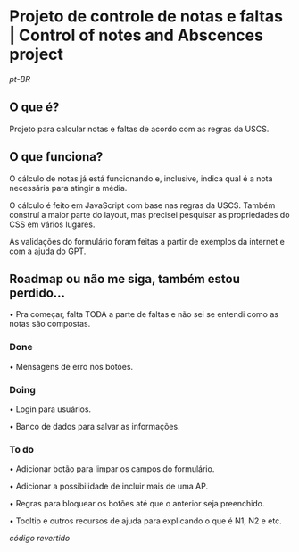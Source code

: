 # Projeto de controle de notas e faltas | Control of notes and Abscences project

*pt-BR*
## O que é? 
Projeto para calcular notas e faltas de acordo com as regras da USCS.

## O que funciona?
O cálculo de notas já está funcionando e, inclusive, indica qual é a nota necessária para atingir a média.

O cálculo é feito em JavaScript com base nas regras da USCS. Também construí a maior parte do layout, mas precisei pesquisar as propriedades do CSS em vários lugares.

As validações do formulário foram feitas a partir de exemplos da internet e com a ajuda do GPT.

## Roadmap ou não me siga, também estou perdido…
• Pra começar, falta TODA a parte de faltas e não sei se entendi como as notas são compostas.

### Done
• Mensagens de erro nos botões.

### Doing
• Login para usuários.

• Banco de dados para salvar as informações.

### To do
• Adicionar botão para limpar os campos do formulário.

• Adicionar a possibilidade de incluir mais de uma AP.

• Regras para bloquear os botões até que o anterior seja preenchido.

• Tooltip e outros recursos de ajuda para explicando o que é N1, N2 e etc.



*código revertido*

